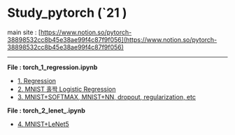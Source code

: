 
# Study_pytorch (`21 )

main site : [https://www.notion.so/pytorch-38898532cc8b45e38ae99f4c87f9f056](https://www.notion.so/pytorch-38898532cc8b45e38ae99f4c87f9f056)

---
**File : torch_1_regression.ipynb**
- [1. Regression](https://www.notion.so/1-Regression-ba4350728df94e15aa85dea06d911f41)
- [2. MNIST 홀짝 Logistic Regression ](https://www.notion.so/2-MNIST-Logistic-Regression-62d63325f5a745908ce816d822dfc5d8)
- [3. MNIST+SOFTMAX, MNIST+NN, dropout, regularization, etc](https://www.notion.so/3-MNIST-SOFTMAX-MNIST-NN-dropout-regularization-etc-c144db4b3c2f45e9829135ed5e1a5557)


**File : torch_2_lenet_.ipynb**
- [4. MNIST+LeNet5](https://www.notion.so/4-MNIST-LeNet5-434ba822c0334bfea4e6b07ca407a9fb)
